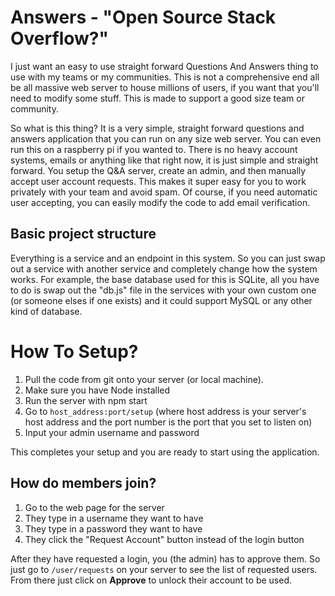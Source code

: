 # Answers - "Open Source Stack Overflow?"
I just want an easy to use straight forward Questions And Answers thing to use with my teams or my communities. This is not a comprehensive end all be all massive web server to house millions of users, if you want that you'll need to modify some stuff. This is made to support a good size team or community.

So what is this thing? It is a very simple, straight forward questions and answers application that you can run on any size web server. You can even run this on a raspberry pi if you wanted to. There is no heavy account systems, emails or anything like that right now, it is just simple and straight forward. You setup the Q&A server, create an admin, and then manually accept user account requests. This makes it super easy for you to work privately with your team and avoid spam. Of course, if you need automatic user accepting, you can easily modify the code to add email verification.

## Basic project structure
Everything is a service and an endpoint in this system. So you can just swap out a service with another service and completely change how the system works. For example, the base database used for this is SQLite, all you have to do is swap out the "db.js" file in the services with your own custom one (or someone elses if one exists) and it could support MySQL or any other kind of database.

# How To Setup?
1. Pull the code from git onto your server (or local machine).
2. Make sure you have Node installed
3. Run the server with npm start
4. Go to `host_address:port/setup` (where host address is your server's host address and the port number is the port that you set to listen on)
5. Input your admin username and password

This completes your setup and you are ready to start using the application.

## How do members join?
1. Go to the web page for the server
2. They type in a username they want to have
3. They type in a password they want to have
4. They click the "Request Account" button instead of the login button

After they have requested a login, you (the admin) has to approve them. So just go to `/user/requests` on your server to see the list of requested users. From there just click on **Approve** to unlock their account to be used.
